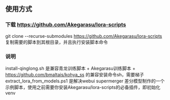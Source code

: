 ## 使用方式

### 下载 https://github.com/Akegarasu/lora-scripts
git clone --recurse-submodules https://github.com/Akegarasu/lora-scripts
复制需要的脚本到其根目录，并且执行安装脚本命令

### 说明
install-qinglong.sh 是兼容青龙训练脚本 + Akegarasu训练脚本 + https://github.com/bmaltais/kohya_ss 的兼容安装命令sh，需要梯子
extract_lora_from_models.ps1 是解决webui supermerger 差分模型制作的一个示例脚本，使用之前需要你安装Akegarasu/lora-scripts的必备插件，即初始化venv
